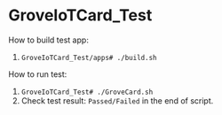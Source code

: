 # GroveIoTCard_Test
How to build test app:
1. ```GroveIoTCard_Test/apps# ./build.sh ```

How to run test:
1. ```GroveIoTCard_Test# ./GroveCard.sh```
2. Check test result: ```Passed/Failed``` in the end of script.

